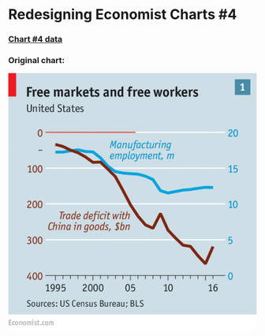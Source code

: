 # Redesigning Economist Charts #4
### [Chart #4 data](Economist_4_data.csv)
### Original chart:
![Economist Original 4](Economist_4_original.png)
